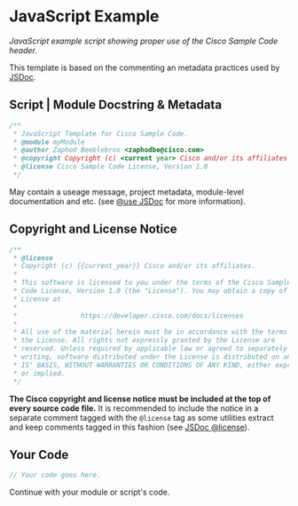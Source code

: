# JavaScript Example
_JavaScript example script showing proper use of the Cisco Sample Code header._


This template is based on the commenting an metadata practices used by [JSDoc](http://usejsdoc.org/).


## Script | Module Docstring & Metadata
``` JavaScript
/**
 * JavaScript Template for Cisco Sample Code.
 * @module myModule
 * @author Zaphod Beeblebrox <zaphodbe@cisco.com>
 * @copyright Copyright (c) <current year> Cisco and/or its affiliates.
 * @license Cisco Sample Code License, Version 1.0
 */
```
May contain a useage message, project metadata, module-level documentation and etc. (see [@use JSDoc](http://usejsdoc.org) for more information).

## Copyright and License Notice
``` JavaScript
/**
 * @license
 * Copyright (c) {{current_year}} Cisco and/or its affiliates.
 *
 * This software is licensed to you under the terms of the Cisco Sample
 * Code License, Version 1.0 (the "License"). You may obtain a copy of the
 * License at
 *
 *                https://developer.cisco.com/docs/licenses
 *
 * All use of the material herein must be in accordance with the terms of
 * the License. All rights not expressly granted by the License are
 * reserved. Unless required by applicable law or agreed to separately in
 * writing, software distributed under the License is distributed on an "AS
 * IS" BASIS, WITHOUT WARRANTIES OR CONDITIONS OF ANY KIND, either express
 * or implied.
 */
```

**The Cisco copyright and license notice must be included at the top of every source code file.**  It is recommended to include the notice in a separate comment tagged with the `@license` tag as some utilities extract and keep comments tagged in this fashion (see [JSDoc @license](http://usejsdoc.org/tags-license.html)).


## Your Code
``` JavaScript
// Your code goes here.
```

Continue with your module or script's code.
